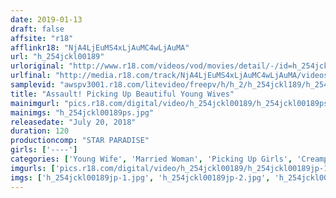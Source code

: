 ```yaml
---
date: 2019-01-13
draft: false
affsite: "r18"
afflinkr18: "NjA4LjEuMS4xLjAuMC4wLjAuMA"
url: "h_254jckl00189"
urloriginal: "http://www.r18.com/videos/vod/movies/detail/-/id=h_254jckl00189"
urlfinal: "http://media.r18.com/track/NjA4LjEuMS4xLjAuMC4wLjAuMA/videos/vod/movies/detail/-/id=h_254jckl00189"
samplevid: "awspv3001.r18.com/litevideo/freepv/h/h_2/h_254jckl189/h_254jckl189_dmb_w.mp4"
title: "Assault! Picking Up Beautiful Young Wives"
mainimgurl: "pics.r18.com/digital/video/h_254jckl00189/h_254jckl00189ps.jpg"
mainimgs: "h_254jckl00189ps.jpg"
releasedate: "July 20, 2018"
duration: 120
productioncomp: "STAR PARADISE"
girls: ['----']
categories: ['Young Wife', 'Married Woman', 'Picking Up Girls', 'Creampie', 'Hi-Def']
imgurls: ['pics.r18.com/digital/video/h_254jckl00189/h_254jckl00189jp-1.jpg', 'pics.r18.com/digital/video/h_254jckl00189/h_254jckl00189jp-2.jpg', 'pics.r18.com/digital/video/h_254jckl00189/h_254jckl00189jp-3.jpg', 'pics.r18.com/digital/video/h_254jckl00189/h_254jckl00189jp-4.jpg', 'pics.r18.com/digital/video/h_254jckl00189/h_254jckl00189jp-5.jpg', 'pics.r18.com/digital/video/h_254jckl00189/h_254jckl00189jp-6.jpg', 'pics.r18.com/digital/video/h_254jckl00189/h_254jckl00189jp-7.jpg', 'pics.r18.com/digital/video/h_254jckl00189/h_254jckl00189jp-8.jpg', 'pics.r18.com/digital/video/h_254jckl00189/h_254jckl00189jp-9.jpg', 'pics.r18.com/digital/video/h_254jckl00189/h_254jckl00189jp-10.jpg', 'pics.r18.com/digital/video/h_254jckl00189/h_254jckl00189jp-11.jpg', 'pics.r18.com/digital/video/h_254jckl00189/h_254jckl00189jp-12.jpg', 'pics.r18.com/digital/video/h_254jckl00189/h_254jckl00189jp-13.jpg', 'pics.r18.com/digital/video/h_254jckl00189/h_254jckl00189jp-14.jpg', 'pics.r18.com/digital/video/h_254jckl00189/h_254jckl00189jp-15.jpg', 'pics.r18.com/digital/video/h_254jckl00189/h_254jckl00189jp-16.jpg', 'pics.r18.com/digital/video/h_254jckl00189/h_254jckl00189jp-17.jpg', 'pics.r18.com/digital/video/h_254jckl00189/h_254jckl00189jp-18.jpg', 'pics.r18.com/digital/video/h_254jckl00189/h_254jckl00189jp-19.jpg', 'pics.r18.com/digital/video/h_254jckl00189/h_254jckl00189jp-20.jpg']
imgs: ['h_254jckl00189jp-1.jpg', 'h_254jckl00189jp-2.jpg', 'h_254jckl00189jp-3.jpg', 'h_254jckl00189jp-4.jpg', 'h_254jckl00189jp-5.jpg', 'h_254jckl00189jp-6.jpg', 'h_254jckl00189jp-7.jpg', 'h_254jckl00189jp-8.jpg', 'h_254jckl00189jp-9.jpg', 'h_254jckl00189jp-10.jpg', 'h_254jckl00189jp-11.jpg', 'h_254jckl00189jp-12.jpg', 'h_254jckl00189jp-13.jpg', 'h_254jckl00189jp-14.jpg', 'h_254jckl00189jp-15.jpg', 'h_254jckl00189jp-16.jpg', 'h_254jckl00189jp-17.jpg', 'h_254jckl00189jp-18.jpg', 'h_254jckl00189jp-19.jpg', 'h_254jckl00189jp-20.jpg']
---
```

